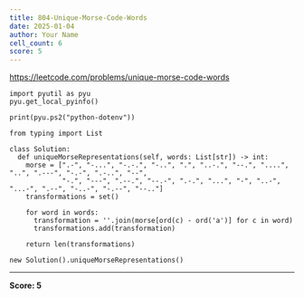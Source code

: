 ```yaml
---
title: 804-Unique-Morse-Code-Words
date: 2025-01-04
author: Your Name
cell_count: 6
score: 5
---
```


https://leetcode.com/problems/unique-morse-code-words


```
import pyutil as pyu
pyu.get_local_pyinfo()
```


```
print(pyu.ps2("python-dotenv"))
```


```
from typing import List
```


```
class Solution:
  def uniqueMorseRepresentations(self, words: List[str]) -> int:
    morse = [".-", "-...", "-.-.", "-..", ".", "..-.", "--.", "....", "..", ".---", "-.-", ".-..", "--",
             "-.", "---", ".--.", "--.-", ".-.", "...", "-", "..-", "...-", ".--", "-..-", "-.--", "--.."]
    transformations = set()

    for word in words:
      transformation = ''.join(morse[ord(c) - ord('a')] for c in word)
      transformations.add(transformation)

    return len(transformations)
```


```
new Solution().uniqueMorseRepresentations()
```


---
**Score: 5**